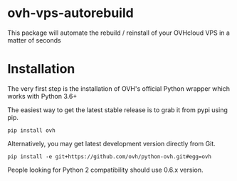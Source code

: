 # ovh-vps-autorebuild
This package will automate the rebuild / reinstall of your OVHcloud VPS in a matter of seconds

# Installation

The very first step is the installation of OVH's official Python wrapper which works with Python 3.6+

The easiest way to get the latest stable release is to grab it from pypi using pip.

```pip install ovh```

Alternatively, you may get latest development version directly from Git.

```pip install -e git+https://github.com/ovh/python-ovh.git#egg=ovh```

People looking for Python 2 compatibility should use 0.6.x version.
